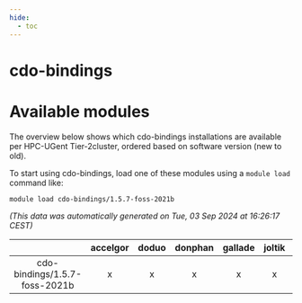 ```yaml
---
hide:
  - toc
---
```


cdo-bindings
============

# Available modules


The overview below shows which cdo-bindings installations are available per HPC-UGent Tier-2cluster, ordered based on software version (new to old).

To start using cdo-bindings, load one of these modules using a `module load` command like:

```shell
module load cdo-bindings/1.5.7-foss-2021b
```

*(This data was automatically generated on Tue, 03 Sep 2024 at 16:26:17 CEST)*  

| |accelgor|doduo|donphan|gallade|joltik|shinx|skitty|
| :---: | :---: | :---: | :---: | :---: | :---: | :---: | :---: |
|cdo-bindings/1.5.7-foss-2021b|x|x|x|x|x|-|x|
